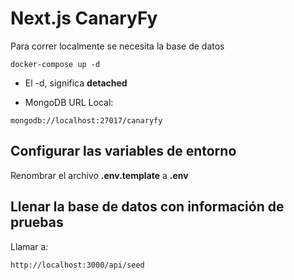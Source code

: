 # Next.js CanaryFy
Para correr localmente se necesita la base de datos 
```
docker-compose up -d
```

* El -d, significa __detached__ 

* MongoDB URL Local:
```
mongodb://localhost:27017/canaryfy
```

## Configurar las variables de entorno
Renombrar el archivo __.env.template__ a __.env__

## Llenar la base de datos con información de pruebas

Llamar a:
```
http://localhost:3000/api/seed
```
